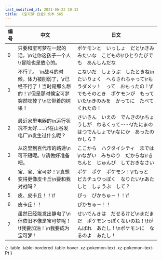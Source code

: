 ```yaml
---
last_modified_at: 2021-06-22 20:12
title: 《宝可梦 白金》文本 565
---
```

| 编号 | 中文 | 日文 |
| ---- | ---- | ---- |
| 0 | 只要和宝可梦在一起的话，\n让你这孩子一个人\r冒险也是放心的。 | ポケモンと　いっしょ　だと\nきみみたいな　こどもの\rひとりたびでも　あんしんだな |
| 1 | 不行了。　\n战斗的时候，体力被削弱了，\r已经不行了！当时是那么想的！\f但是那时候宝可梦突然吃掉了\n它带着的树果！ | こないだ　しょうぶ　したときね\nたいりょく　へらされちゃって\rもうダメッ！　って　おもったの！\fでもそのとき　ポケモンが　もっていた\nきのみを　かってに　たべてくれたの！ |
| 2 | 最近家里电器的\n运行状况不太好……\f在山谷发电厂\n发生过什么呢？ | さいきん　いえの　でんきの\nちょうしが　わるくって⋯⋯\fたにまのはつでんしょで\nなにか　あったのかしら？ |
| 3 | 从这里到百代市的路途\n可不短呢。\r请做好准备吧。 | ここから　ハクタイシティ　までは\nながい　みちのり　だからね\rきちんと　じゅんび　しておきなさい |
| 4 | 宝、宝、宝可梦！\f真想变得更像皮卡丘\n要和我对战吗？ | ポケ　ポケ　ポケモン！\fもっと　ピカチュウっぽく　なりたい\nあたしと　しょうぶ　して？ |
| 5 | 皮、皮卡丘！！\f | ぴっ　ぴかちゅ－！！\f |
| 6 | 皮卡丘！！ | ぴかちゅ－！！ |
| 7 | 虽然已经能发出静电了\n但依旧不像是宝可梦呢！\f我要加油！\n我要成为宝可梦！ | せいでんきは　だせるけど\nまだまだ　ポケモンっぽくないのね！\fがんばれ　あたし！\nポケモンに　なるのよ　あたし！ |
{: .table .table-bordered .table-hover .xz-pokemon-text .xz-pokemon-text-Pt }